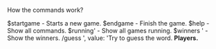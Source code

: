 How the commands work?

$startgame <word> - Starts a new game.
$endgame <word> - Finish the game.
$help - Show all commands.
$running' - Show all games running.
$winners <word>' - Show the winners.
/guess <word>', value: 'Try to guess the word. **Players.**